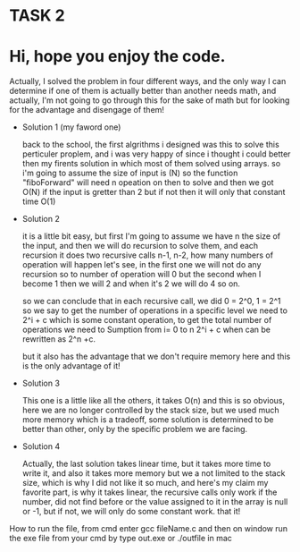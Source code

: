 # TASK 2
# Hi, hope you enjoy the code.
<p>Actually, I solved the problem in four different ways, and the only way I can determine if one of them is actually better than another needs math, and actually, I'm not going to go through this for the sake of math but for looking for the advantage and disengage of them!</p>
<ul>
  <li>
    <p>Solution 1 (my faword one)</p>
    <span>
      back to the school, the first algrithms i designed was this to solve this perticuler proplem, and i was very happy of since i thought i could better then my firents solution in which most of them solved using arrays. 
      so i'm going to assume the size of input is (N) so the function "fiboForward" will need n opeation on then to solve and 
      then we got O(N) if the input is gretter than 2 but if not then it will only that constant time O(1)
    </span>
  </li>
  <li>
  <p>Solution 2</p>
  <span>
    it is a little bit easy, but first I'm going to assume we have n the size of the input, and then we will do recursion to solve them, and each recursion it does two recursive calls n-1, n-2, how many numbers of operation will happen let's see, in the first one we will not do any recursion so to number of operation will 0 but the second when I become 1 then we will 2 and when it's 2 we will do 4 so on.

so we can conclude that in each recursive call, we did 
0 = 2^0, 1 = 2^1 so we say to get the number of operations in a specific level we need to 2^i + c which is some constant operation,
to get the total number of operations we need
to Sumption from i= 0 to n 2^i + c when can be rewritten as 2^n +c.

but it also has the advantage that we don't require memory here and this is the only advantage of it!
  <span>
    <li>
      <p>Solution 3</p>
  <span>
    This one is a little like all the others, it takes O(n) and this is so obvious, here we are no longer controlled by the stack size, but we used much more memory which is a tradeoff, some solution is determined to be better than other, only by the specific problem we are facing.
  <span>
    </li>
        <li>
      <p>Solution 4</p>
  <span>
Actually, the last solution takes linear time, but it takes more time to write it, and also it takes more memory but we a not limited to the stack size, which is why I did not like it so much, and here's my claim my favorite part, is why it takes linear, the recursive calls only work if the number, did not find before or the value assigned to it in the array is null or -1, but if not, we will only do some constant work. that it! 
  <span>
    </li>
    
  </ul>
  <p>How to run the file, from cmd enter gcc fileName.c and then on window run the exe file from your cmd by type out.exe 
          or ./outfile in mac</p>

